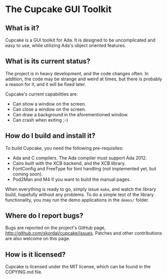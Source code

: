 The Cupcake GUI Toolkit
=======================

What is it?
-----------

Cupcake is a GUI toolkit for Ada. It is designed to be uncomplicated and easy to use, while utilizing Ada's object oriented features.

What is its current status?
---------------------------------------

The project is in heavy development, and the code changes often. In addition, the code may be strange and weird at times, but there is probably a reason for it, and it will be fixed later.

Cupcake's current capabilities are:
* Can show a window on the screen.
* Can close a window on the screen.
* Can draw a background in the aforementioned window.
* Can crash when exiting ;-)

How do I build and install it?
------------------------------

To build Cupcake, you need the following pre-requisites:
* Ada and C compilers. The Ada compiler must support Ada 2012.
* Cairo built with the XCB backend, and the XCB library.
* FontConfig and FreeType for font handling (not implemented yet, but coming soon).
* Pod2Man and M4 if you want to build the manual pages.

When everything is ready to go, simply issue `make`, and watch the library build, hopefully without any problems. To do a simple test of the library functionality, you may run the demo applications in the `demos/` folder.

Where do I report bugs?
-----------------------

Bugs are reported on the project's GitHub page, <http://github.com/skordal/cupcake/issues>. Patches and other contributions are also welcome on this page.

How is it licensed?
-------------------

Cupcake is licensed under the MIT license, which can be found in the COPYING.md file.


